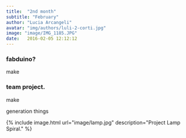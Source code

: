 ```yaml
---
title:  "2nd month"
subtitle: "February"
author: "Lucia Arcangeli"
avatar: "img/authors/luli-2-corti.jpg"
image: "image/IMG_1185.JPG"
date:   2016-02-05 12:12:12
---
```


### fabduino?
make

### team project.
make

generation things

{% include image.html url="image/lamp.jpg" description="Project Lamp Spiral." %}